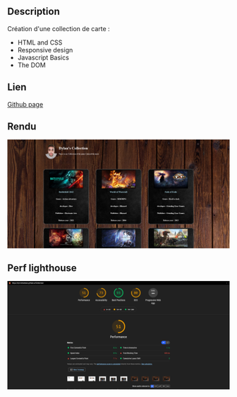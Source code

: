 ## Description

Création d'une collection de carte : 
- HTML and CSS
- Responsive design
- Javascript Basics
- The DOM

## Lien

[Github page](https://dyl-richardson.github.io/Collection/)

## Rendu


![Rendu](images/capture.png)

## Perf lighthouse 

![perf](images/perf.png)
